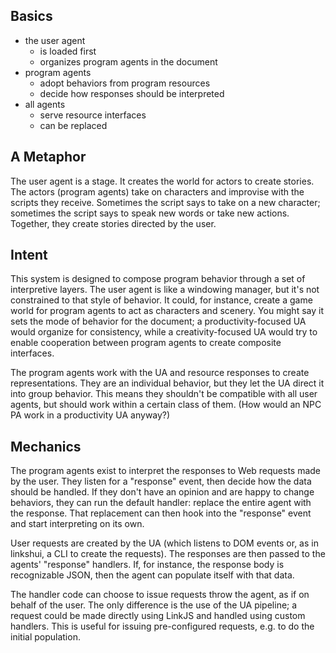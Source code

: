 ## Basics

 - the user agent
   - is loaded first
   - organizes program agents in the document
 - program agents
   - adopt behaviors from program resources
   - decide how responses should be interpreted
 - all agents
   - serve resource interfaces
   - can be replaced

## A Metaphor

The user agent is a stage. It creates the world for actors to create stories. The actors (program agents) take on characters and improvise with the scripts they receive. Sometimes the script says to take on a new character; sometimes the script says to speak new words or take new actions. Together, they create stories directed by the user.

## Intent

This system is designed to compose program behavior through a set of interpretive layers. The user agent is like a windowing manager, but it's not constrained to that style of behavior. It could, for instance, create a game world for program agents to act as characters and scenery. You might say it sets the mode of behavior for the document; a productivity-focused UA would organize for consistency, while a creativity-focused UA would try to enable cooperation between program agents to create composite interfaces.

The program agents work with the UA and resource responses to create representations. They are an individual behavior, but they let the UA direct it into group behavior. This means they shouldn't be compatible with all user agents, but should work within a certain class of them. (How would an NPC PA work in a productivity UA anyway?)

## Mechanics

The program agents exist to interpret the responses to Web requests made by the user. They listen for a "response" event, then decide how the data should be handled. If they don't have an opinion and are happy to change behaviors, they can run the default handler: replace the entire agent with the response. That replacement can then hook into the "response" event and start interpreting on its own.

User requests are created by the UA (which listens to DOM events or, as in linkshui, a CLI to create the requests). The responses are then passed to the agents' "response" handlers. If, for instance, the response body is recognizable JSON, then the agent can populate itself with that data.

The handler code can choose to issue requests throw the agent, as if on behalf of the user. The only difference is the use of the UA pipeline; a request could be made directly using LinkJS and handled using custom handlers. This is useful for issuing pre-configured requests, e.g. to do the initial population.

